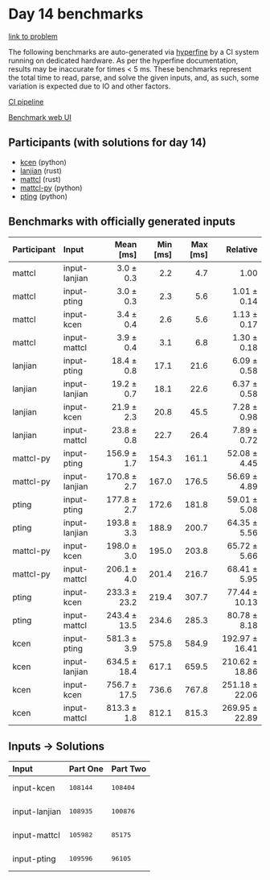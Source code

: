 # Day 14 benchmarks

[link to problem](https://adventofcode.com/2023/day/14)

The following benchmarks are auto-generated via
[hyperfine](https://github.com/sharkdp/hyperfine) by a CI system running on
dedicated hardware. As per the hyperfine documentation, results may be
inaccurate for times < 5 ms. These benchmarks represent the total time to read,
parse, and solve the given inputs, and, as such, some variation is expected due
to IO and other factors.

[CI pipeline](http://ci.papercode.net:8080/teams/main/pipelines/aoc2023)

[Benchmark web UI](https://aoc.ancalagon.black)


## Participants (with solutions for day 14)

- [kcen](https://github.com/kcen/aoc2023) (python)
- [lanjian](https://github.com/lanjian/aoc-2023) (rust)
- [mattcl](https://github.com/mattcl/aoc2023) (rust)
- [mattcl-py](https://github.com/mattcl/aoc2023-py) (python)
- [pting](https://github.com/pting/aoc2023) (python)


## Benchmarks with officially generated inputs

| Participant | Input | Mean [ms] | Min [ms] | Max [ms] | Relative |
|:---|:---|---:|---:|---:|---:|
| mattcl | input-lanjian | 3.0 ± 0.3 | 2.2 | 4.7 | 1.00 |
| mattcl | input-pting | 3.0 ± 0.3 | 2.3 | 5.6 | 1.01 ± 0.14 |
| mattcl | input-kcen | 3.4 ± 0.4 | 2.6 | 5.6 | 1.13 ± 0.17 |
| mattcl | input-mattcl | 3.9 ± 0.4 | 3.1 | 6.8 | 1.30 ± 0.18 |
| lanjian | input-pting | 18.4 ± 0.8 | 17.1 | 21.6 | 6.09 ± 0.58 |
| lanjian | input-lanjian | 19.2 ± 0.7 | 18.1 | 22.6 | 6.37 ± 0.58 |
| lanjian | input-kcen | 21.9 ± 2.3 | 20.8 | 45.5 | 7.28 ± 0.98 |
| lanjian | input-mattcl | 23.8 ± 0.8 | 22.7 | 26.4 | 7.89 ± 0.72 |
| mattcl-py | input-pting | 156.9 ± 1.7 | 154.3 | 161.1 | 52.08 ± 4.45 |
| mattcl-py | input-lanjian | 170.8 ± 2.7 | 167.0 | 176.5 | 56.69 ± 4.89 |
| pting | input-pting | 177.8 ± 2.7 | 172.6 | 181.8 | 59.01 ± 5.08 |
| pting | input-lanjian | 193.8 ± 3.3 | 188.9 | 200.7 | 64.35 ± 5.56 |
| mattcl-py | input-kcen | 198.0 ± 3.0 | 195.0 | 203.8 | 65.72 ± 5.66 |
| mattcl-py | input-mattcl | 206.1 ± 4.0 | 201.4 | 216.7 | 68.41 ± 5.95 |
| pting | input-kcen | 233.3 ± 23.2 | 219.4 | 307.7 | 77.44 ± 10.13 |
| pting | input-mattcl | 243.4 ± 13.5 | 234.6 | 285.3 | 80.78 ± 8.18 |
| kcen | input-pting | 581.3 ± 3.9 | 575.8 | 584.9 | 192.97 ± 16.41 |
| kcen | input-lanjian | 634.5 ± 18.4 | 617.1 | 659.5 | 210.62 ± 18.86 |
| kcen | input-kcen | 756.7 ± 17.5 | 736.6 | 767.8 | 251.18 ± 22.06 |
| kcen | input-mattcl | 813.3 ± 1.8 | 812.1 | 815.3 | 269.95 ± 22.89 |


## Inputs -> Solutions

| Input | Part One | Part Two |
|:---|:---|:---|
|input-kcen|<pre>108144</pre>|<pre>108404</pre>|
|input-lanjian|<pre>108935</pre>|<pre>100876</pre>|
|input-mattcl|<pre>105982</pre>|<pre>85175</pre>|
|input-pting|<pre>109596</pre>|<pre>96105</pre>|